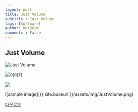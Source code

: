 ```yaml
---
layout: post
title: Just Volume
subtitle : Just Volume
tags: [Software]
author: Dot3Kim
comments : False
---
```



## Just Volume

![Just Volume](https://drive.google.com/file/d/1vUl6eaIl57mROxGiQ48k5Sd9u3vcPILQ/view?usp=sharing)

![이미지](https://drive.google.com/file/d/1vUl6eaIl57mROxGiQ48k5Sd9u3vcPILQ/view?usp=sharing)

<img src="https://drive.google.com/file/d/1vUl6eaIl57mROxGiQ48k5Sd9u3vcPILQ/view?usp=sharing">





![sample image]({{ site.baseurl }}/assets/img/JustVolume.png)




[다운로드](https://drive.google.com/file/d/1uXHeci5GyGHovfwWYKFYcnRE3s2H2D-4/view?usp=sharing)
